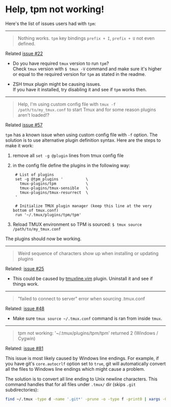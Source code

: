# Help, tpm not working!

Here's the list of issues users had with `tpm`:

<hr />

> Nothing works. `tpm` key bindings `prefix + I`, `prefix + U` not even
  defined.

Related [issue #22](https://github.com/tmux-plugins/tpm/issues/22)

- Do you have required `tmux` version to run `tpm`?<br/>
  Check `tmux` version with `$ tmux -V` command and make sure it's higher or
  equal to the required version for `tpm` as stated in the readme.

- ZSH tmux plugin might be causing issues.<br/>
  If you have it installed, try disabling it and see if `tpm` works then.

<hr />

> Help, I'm using custom config file with `tmux -f /path/to/my_tmux.conf`
to start Tmux and for some reason plugins aren't loaded!?

Related [issue #57](https://github.com/tmux-plugins/tpm/issues/57)

`tpm` has a known issue when using custom config file with `-f` option.
The solution is to use alternative plugin definition syntax. Here are the steps
to make it work:

1. remove all `set -g @plugin` lines from tmux config file
2. in the config file define the plugins in the following way:

        # List of plugins
        set -g @tpm_plugins '          \
          tmux-plugins/tpm             \
          tmux-plugins/tmux-sensible   \
          tmux-plugins/tmux-resurrect  \
        '

        # Initialize TMUX plugin manager (keep this line at the very bottom of tmux.conf)
        run '~/.tmux/plugins/tpm/tpm'

3. Reload TMUX environment so TPM is sourced: `$ tmux source /path/to/my_tmux.conf`

The plugins should now be working.

<hr />

> Weird sequence of characters show up when installing or updating plugins

Related: [issue #25](https://github.com/tmux-plugins/tpm/issues/25)

- This could be caused by [tmuxline.vim](https://github.com/edkolev/tmuxline.vim)
  plugin. Uninstall it and see if things work.

<hr />

> "failed to connect to server" error when sourcing .tmux.conf

Related: [issue #48](https://github.com/tmux-plugins/tpm/issues/48)

- Make sure `tmux source ~/.tmux.conf` command is ran from inside `tmux`.

<hr />

> tpm not working: '~/.tmux/plugins/tpm/tpm' returned 2 (Windows / Cygwin)

Related: [issue #81](https://github.com/tmux-plugins/tpm/issues/81)

This issue is most likely caused by Windows line endings. For example, if you
have git's `core.autocrlf` option set to `true`, git will automatically convert
all the files to Windows line endings which might cause a problem.

The solution is to convert all line ending to Unix newline characters. This
command handles that for all files under `.tmux/` dir (skips `.git`
subdirectories):

```bash
find ~/.tmux -type d -name '.git*' -prune -o -type f -print0 | xargs -0 dos2unix
```
